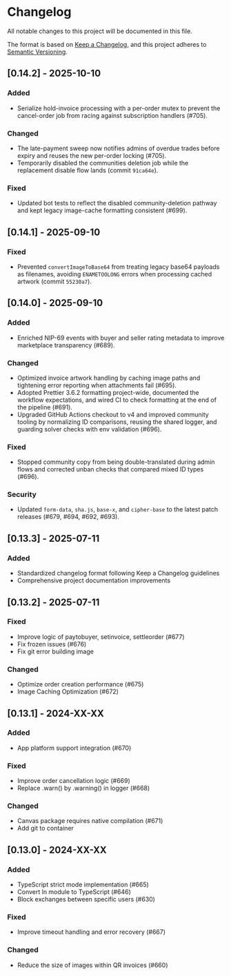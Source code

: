 # Changelog

All notable changes to this project will be documented in this file.

The format is based on [Keep a Changelog](https://keepachangelog.com/en/1.0.0/),
and this project adheres to [Semantic Versioning](https://semver.org/spec/v2.0.0.html).

## [0.14.2] - 2025-10-10

### Added
- Serialize hold-invoice processing with a per-order mutex to prevent the cancel-order job from racing against subscription handlers (#705).

### Changed
- The late-payment sweep now notifies admins of overdue trades before expiry and reuses the new per-order locking (#705).
- Temporarily disabled the communities deletion job while the replacement disable flow lands (commit `91ca64e`).

### Fixed
- Updated bot tests to reflect the disabled community-deletion pathway and kept legacy image-cache formatting consistent (#699).

## [0.14.1] - 2025-09-10

### Fixed
- Prevented `convertImageToBase64` from treating legacy base64 payloads as filenames, avoiding `ENAMETOOLONG` errors when processing cached artwork (commit `55230a7`).

## [0.14.0] - 2025-09-10

### Added
- Enriched NIP-69 events with buyer and seller rating metadata to improve marketplace transparency (#689).

### Changed
- Optimized invoice artwork handling by caching image paths and tightening error reporting when attachments fail (#695).
- Adopted Prettier 3.6.2 formatting project-wide, documented the workflow expectations, and wired CI to check formatting at the end of the pipeline (#691).
- Upgraded GitHub Actions checkout to v4 and improved community tooling by normalizing ID comparisons, reusing the shared logger, and guarding solver checks with env validation (#696).

### Fixed
- Stopped community copy from being double-translated during admin flows and corrected unban checks that compared mixed ID types (#696).

### Security
- Updated `form-data`, `sha.js`, `base-x`, and `cipher-base` to the latest patch releases (#679, #694, #692, #693).

## [0.13.3] - 2025-07-11

### Added
- Standardized changelog format following Keep a Changelog guidelines
- Comprehensive project documentation improvements

## [0.13.2] - 2025-07-11

### Fixed
- Improve logic of paytobuyer, setinvoice, settleorder (#677)
- Fix frozen issues (#676)
- Fix git error building image

### Changed
- Optimize order creation performance (#675)
- Image Caching Optimization (#672)

## [0.13.1] - 2024-XX-XX

### Added
- App platform support integration (#670)

### Fixed
- Improve order cancellation logic (#669)
- Replace .warn() by .warning() in logger (#668)

### Changed
- Canvas package requires native compilation (#671)
- Add git to container

## [0.13.0] - 2024-XX-XX

### Added
- TypeScript strict mode implementation (#665)
- Convert ln module to TypeScript (#646)
- Block exchanges between specific users (#630)

### Fixed
- Improve timeout handling and error recovery (#667)

### Changed
- Reduce the size of images within QR invoices (#660)
